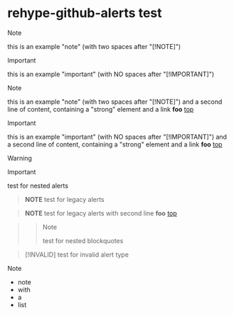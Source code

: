 # rehype-github-alerts test

> [!NOTE]  
> this is an example "note" (with two spaces after "[!NOTE]")

> [!IMPORTANT]
> this is an example "important" (with NO spaces after "[!IMPORTANT]")

> [!NOTE]  
> this is an example "note" (with two spaces after "[!NOTE]") and a second line of content, containing a "strong" element and a link
> **foo** [top](#rehype-github-alerts-test)

> [!IMPORTANT]
> this is an example "important" (with NO spaces after "[!IMPORTANT]") and a second line of content, containing a "strong" element and a link
> **foo** [top](#rehype-github-alerts-test)

> [!WARNING]  
>> [!IMPORTANT]  
>> test for nested alerts

> **NOTE**
> test for legacy alerts

> **NOTE**
> test for legacy alerts with second line
> **foo** [top](#rehype-github-alerts-test)

>>> [!NOTE]
>>> test for nested blockquotes

> [!INVALID]
> test for invalid alert type

> [!NOTE]  
> - note
> - with
> - a
> - list

